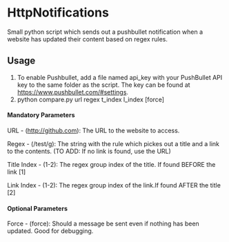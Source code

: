 # HttpNotifications
Small python script which sends out a pushbullet notification when a website has updated their content based on regex rules.

## Usage
1. To enable Pushbullet, add a file named api_key with your PushBullet API key to the same folder as the script. The key can be found at https://www.pushbullet.com/#settings.
2. python compare.py url regex t_index l_index [force]

#### Mandatory Parameters
URL - (http://github.com): The URL to the website to access.

Regex - (/test/g): The string with the rule which pickes out a title and a link to the contents. (TO ADD: If no link is found, use the URL)

Title Index - (1-2): The regex group index of the title. If found BEFORE the link [1]

Link Index - (1-2): The regex group index of the link.If found AFTER the title [2]

#### Optional Parameters
Force - (force): Should a message be sent even if nothing has been updated. Good for debugging.
